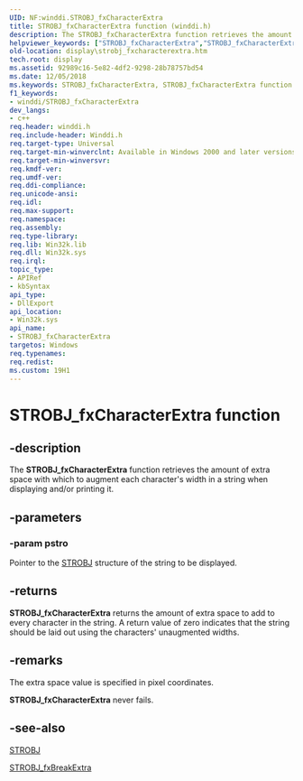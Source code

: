 ```yaml
---
UID: NF:winddi.STROBJ_fxCharacterExtra
title: STROBJ_fxCharacterExtra function (winddi.h)
description: The STROBJ_fxCharacterExtra function retrieves the amount of extra space with which to augment each character's width in a string when displaying and/or printing it.
helpviewer_keywords: ["STROBJ_fxCharacterExtra","STROBJ_fxCharacterExtra function [Display Devices]","display.strobj_fxcharacterextra","gdifncs_4f8ab918-f3b4-47d8-9297-ae9e658f2bad.xml","winddi/STROBJ_fxCharacterExtra"]
old-location: display\strobj_fxcharacterextra.htm
tech.root: display
ms.assetid: 92989c16-5e82-4df2-9298-28b78757bd54
ms.date: 12/05/2018
ms.keywords: STROBJ_fxCharacterExtra, STROBJ_fxCharacterExtra function [Display Devices], display.strobj_fxcharacterextra, gdifncs_4f8ab918-f3b4-47d8-9297-ae9e658f2bad.xml, winddi/STROBJ_fxCharacterExtra
f1_keywords:
- winddi/STROBJ_fxCharacterExtra
dev_langs:
- c++
req.header: winddi.h
req.include-header: Winddi.h
req.target-type: Universal
req.target-min-winverclnt: Available in Windows 2000 and later versions of the Windows operating systems.
req.target-min-winversvr: 
req.kmdf-ver: 
req.umdf-ver: 
req.ddi-compliance: 
req.unicode-ansi: 
req.idl: 
req.max-support: 
req.namespace: 
req.assembly: 
req.type-library: 
req.lib: Win32k.lib
req.dll: Win32k.sys
req.irql: 
topic_type:
- APIRef
- kbSyntax
api_type:
- DllExport
api_location:
- Win32k.sys
api_name:
- STROBJ_fxCharacterExtra
targetos: Windows
req.typenames: 
req.redist: 
ms.custom: 19H1
---
```


# STROBJ_fxCharacterExtra function


## -description


The <b>STROBJ_fxCharacterExtra</b> function retrieves the amount of extra space with which to augment each character's width in a string when displaying and/or printing it.


## -parameters




### -param pstro

Pointer to the <a href="https://docs.microsoft.com/windows/desktop/api/winddi/ns-winddi-strobj">STROBJ</a> structure of the string to be displayed.


## -returns



<b>STROBJ_fxCharacterExtra</b> returns the amount of extra space to add to every character in the string. A return value of zero indicates that the string should be laid out using the characters' unaugmented widths.




## -remarks



The extra space value is specified in pixel coordinates.

<b>STROBJ_fxCharacterExtra</b> never fails.




## -see-also




<a href="https://docs.microsoft.com/windows/desktop/api/winddi/ns-winddi-strobj">STROBJ</a>



<a href="https://docs.microsoft.com/windows/desktop/api/winddi/nf-winddi-strobj_fxbreakextra">STROBJ_fxBreakExtra</a>
 

 

